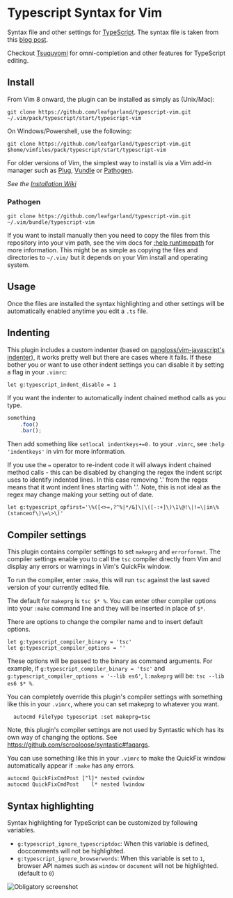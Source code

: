 Typescript Syntax for Vim
=========================

Syntax file and other settings for [TypeScript](http://typescriptlang.org). The
syntax file is taken from this [blog
post](http://blogs.msdn.com/b/interoperability/archive/2012/10/01/sublime-text-vi-emacs-typescript-enabled.aspx).

Checkout [Tsuquyomi](https://github.com/Quramy/tsuquyomi) for omni-completion
and other features for TypeScript editing.

Install
-------

From Vim 8 onward, the plugin can be installed as simply as (Unix/Mac):
```
git clone https://github.com/leafgarland/typescript-vim.git ~/.vim/pack/typescript/start/typescript-vim
```

On Windows/Powershell, use the following:
```
git clone https://github.com/leafgarland/typescript-vim.git $home/vimfiles/pack/typescript/start/typescript-vim
```

For older versions of Vim, the simplest way to install is via a Vim add-in manager such as
[Plug](https://github.com/junegunn/vim-plug),
[Vundle](https://github.com/gmarik/vundle) or
[Pathogen](https://github.com/tpope/vim-pathogen/).

_See the [Installation Wiki](https://github.com/leafgarland/typescript-vim/wiki/Installation)_

### Pathogen

```
git clone https://github.com/leafgarland/typescript-vim.git ~/.vim/bundle/typescript-vim
```

If you want to install manually then you need to copy the files from this
repository into your vim path, see the vim docs for [:help
runtimepath](http://vimdoc.sourceforge.net/htmldoc/options.html#'runtimepath')
for more information. This might be as simple as copying the files and
directories to `~/.vim/` but it depends on your Vim install and operating
system.

Usage
-----

Once the files are installed the syntax highlighting and other settings will be
automatically enabled anytime you edit a `.ts` file.

Indenting
---------

This plugin includes a custom indenter (based on [pangloss/vim-javascript's
indenter](https://github.com/pangloss/vim-javascript/blob/master/indent/javascript.vim)),
it works pretty well but there are cases where it fails. If these bother you or
want to use other indent settings you can disable it by setting a flag in your
`.vimrc`:

```vim
let g:typescript_indent_disable = 1
```

If you want the indenter to automatically indent chained method calls as you type.

```typescript
something
    .foo()
    .bar();
```

Then add something like `setlocal indentkeys+=0.` to your `.vimrc`, see `:help
'indentkeys'` in vim for more information.

If you use the `=` operator to re-indent code it will always indent
chained method calls - this can be disabled by changing the regex the
indent script uses to identify indented lines. In this case removing '.'
from the regex means that it wont indent lines starting with '.'. Note,
this is not ideal as the regex may change making your setting out of date.

```vim
let g:typescript_opfirst='\%([<>=,?^%|*/&]\|\([-:+]\)\1\@!\|!=\|in\%(stanceof\)\=\>\)'
```

Compiler settings
-----------------

This plugin contains compiler settings to set `makeprg` and `errorformat`. 
The compiler settings enable you to call the `tsc` compiler directly from Vim
and display any errors or warnings in Vim's QuickFix window. 

To run the compiler, enter `:make`, this will run `tsc` against the last saved
version of your currently edited file.

The default for `makeprg` is `tsc $* %`. You can enter other compiler options into your `:make`
command line and they will be inserted in place of `$*`.

There are options to change the compiler name and to insert default options.

```vim
let g:typescript_compiler_binary = 'tsc'
let g:typescript_compiler_options = ''
```

These options will be passed to the binary as command arguments. For example,
if `g:typescript_compiler_binary = 'tsc'` and `g:typescript_compiler_options = '--lib es6'`,
`l:makeprg` will be: `tsc --lib es6 $* %`.

You can completely override this plugin's compiler settings with something like
this in your `.vimrc`, where you can set makeprg to whatever you want.

```vim
  autocmd FileType typescript :set makeprg=tsc
```

Note, this plugin's compiler settings are not used by Syntastic which has its own
way of changing the options. See https://github.com/scrooloose/syntastic#faqargs.

You can use something like this in your `.vimrc` to make the QuickFix
window automatically appear if `:make` has any errors.

```vim
autocmd QuickFixCmdPost [^l]* nested cwindow
autocmd QuickFixCmdPost    l* nested lwindow
```

Syntax highlighting
-------------------

Syntax highlighting for TypeScript can be customized by following variables.

- `g:typescript_ignore_typescriptdoc`: When this variable is defined, doccomments will not be
  highlighted.
- `g:typescript_ignore_browserwords`: When this variable is set to `1`, browser API names such as
  `window` or `document` will not be highlighted. (default to `0`)

![Obligatory screenshot](https://raw.github.com/leafgarland/typescript-vim/master/vimshot01.png)

